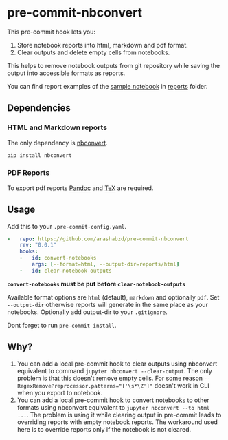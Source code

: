 # pre-commit-nbconvert

This pre-commit hook lets you:

1. Store notebook reports into html, markdown and pdf format.
2. Clear outputs and delete empty cells from notebooks.

This helps to remove notebook outputs from git repository while saving the output into accessible formats as reports.

You can find report examples of the [sample notebook](tests/notebook.ipynb) in [reports](reports/) folder.

## Dependencies

### HTML and Markdown reports

The only dependency is [nbconvert](https://nbconvert.readthedocs.io/en/latest/index.html).

```bash
pip install nbconvert
```

### PDF Reports

To export pdf reports [Pandoc](https://pandoc.org/installing.html) and [TeX](https://nbconvert.readthedocs.io/en/latest/install.html#installing-tex) are required.

## Usage

Add this to your `.pre-commit-config.yaml`.

```yaml
-   repo: https://github.com/arashabzd/pre-commit-nbconvert
    rev: "0.0.1"
    hooks:
    -   id: convert-notebooks
        args: [--format=html, --output-dir=reports/html]
    -   id: clear-notebook-outputs
```

__`convert-notebooks` must be put before `clear-notebook-outputs`__

Available format options are `html` (default), `markdown` and optionally `pdf`. Set `--output-dir` otherwise reports will generate in the same place as your notebooks. Optionally add output-dir to your `.gitignore`.

Dont forget to run `pre-commit install`.

## Why?

1. You can add a local pre-commit hook to clear outputs using nbconvert equivalent to command `jupyter nbconvert --clear-output`. The only problem is that this doesn't remove empty cells. For some reason `--RegexRemovePreprocessor.patterns="['\s*\Z']"` doesn't work in CLI when you export to notebook.
2. You can add a local pre-commit hook to convert notebooks to other formats using nbconvert equivalent to `jupyter nbconvert --to html ...`. The problem is using it while clearing output in pre-commit leads to overriding reports with empty notebook reports. The workaround used here is to override reports only if the notebook is not cleared.
